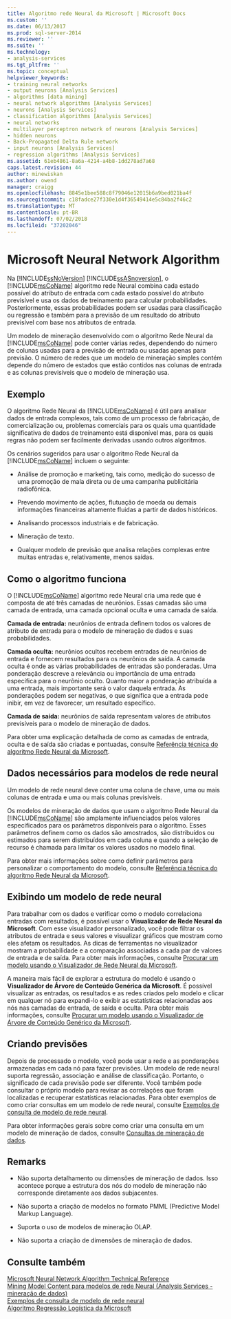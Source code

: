 ```yaml
---
title: Algoritmo rede Neural da Microsoft | Microsoft Docs
ms.custom: ''
ms.date: 06/13/2017
ms.prod: sql-server-2014
ms.reviewer: ''
ms.suite: ''
ms.technology:
- analysis-services
ms.tgt_pltfrm: ''
ms.topic: conceptual
helpviewer_keywords:
- training neural networks
- output neurons [Analysis Services]
- algorithms [data mining]
- neural network algorithms [Analysis Services]
- neurons [Analysis Services]
- classification algorithms [Analysis Services]
- neural networks
- multilayer perceptron network of neurons [Analysis Services]
- hidden neurons
- Back-Propagated Delta Rule network
- input neurons [Analysis Services]
- regression algorithms [Analysis Services]
ms.assetid: 61eb4861-8a6a-4214-a4b8-1dd278ad7a68
caps.latest.revision: 44
author: minewiskan
ms.author: owend
manager: craigg
ms.openlocfilehash: 8845e1bee588c8f79046e12015b6a9bed021ba4f
ms.sourcegitcommit: c18fadce27f330e1d4f36549414e5c84ba2f46c2
ms.translationtype: MT
ms.contentlocale: pt-BR
ms.lasthandoff: 07/02/2018
ms.locfileid: "37202046"
---
```

# <a name="microsoft-neural-network-algorithm"></a>Microsoft Neural Network Algorithm
  Na [!INCLUDE[ssNoVersion](../../includes/ssnoversion-md.md)] [!INCLUDE[ssASnoversion](../../includes/ssasnoversion-md.md)], o [!INCLUDE[msCoName](../../includes/msconame-md.md)] algoritmo rede Neural combina cada estado possível do atributo de entrada com cada estado possível do atributo previsível e usa os dados de treinamento para calcular probabilidades. Posteriormente, essas probabilidades podem ser usadas para classificação ou regressão e também para a previsão de um resultado do atributo previsível com base nos atributos de entrada.  
  
 Um modelo de mineração desenvolvido com o algoritmo Rede Neural da [!INCLUDE[msCoName](../../includes/msconame-md.md)] pode conter várias redes, dependendo do número de colunas usadas para a previsão de entrada ou usadas apenas para previsão. O número de redes que um modelo de mineração simples contém depende do número de estados que estão contidos nas colunas de entrada e as colunas previsíveis que o modelo de mineração usa.  
  
## <a name="example"></a>Exemplo  
 O algoritmo Rede Neural da [!INCLUDE[msCoName](../../includes/msconame-md.md)] é útil para analisar dados de entrada complexos, tais como de um processo de fabricação, de comercialização ou, problemas comerciais para os quais uma quantidade significativa de dados de treinamento está disponível mas, para os quais regras não podem ser facilmente derivadas usando outros algoritmos.  
  
 Os cenários sugeridos para usar o algoritmo Rede Neural da [!INCLUDE[msCoName](../../includes/msconame-md.md)] incluem o seguinte:  
  
-   Análise de promoção e marketing, tais como, medição do sucesso de uma promoção de mala direta ou de uma campanha publicitária radiofônica.  
  
-   Prevendo movimento de ações, flutuação de moeda ou demais informações financeiras altamente fluidas a partir de dados históricos.  
  
-   Analisando processos industriais e de fabricação.  
  
-   Mineração de texto.  
  
-   Qualquer modelo de previsão que analisa relações complexas entre muitas entradas e, relativamente, menos saídas.  
  
## <a name="how-the-algorithm-works"></a>Como o algoritmo funciona  
 O [!INCLUDE[msCoName](../../includes/msconame-md.md)] algoritmo rede Neural cria uma rede que é composta de até três camadas de neurônios. Essas camadas são uma camada de entrada, uma camada opcional oculta e uma camada de saída.  
  
 **Camada de entrada:** neurônios de entrada definem todos os valores de atributo de entrada para o modelo de mineração de dados e suas probabilidades.  
  
 **Camada oculta:** neurônios ocultos recebem entradas de neurônios de entrada e fornecem resultados para os neurônios de saída. A camada oculta é onde as várias probabilidades de entradas são ponderadas. Uma ponderação descreve a relevância ou importância de uma entrada específica para o neurônio oculto. Quanto maior a ponderação atribuída a uma entrada, mais importante será o valor daquela entrada. As ponderações podem ser negativas, o que significa que a entrada pode inibir, em vez de favorecer, um resultado específico.  
  
 **Camada de saída:** neurônios de saída representam valores de atributos previsíveis para o modelo de mineração de dados.  
  
 Para obter uma explicação detalhada de como as camadas de entrada, oculta e de saída são criadas e pontuadas, consulte [Referência técnica do algoritmo Rede Neural da Microsoft](microsoft-neural-network-algorithm-technical-reference.md).  
  
## <a name="data-required-for-neural-network-models"></a>Dados necessários para modelos de rede neural  
 Um modelo de rede neural deve conter uma coluna de chave, uma ou mais colunas de entrada e uma ou mais colunas previsíveis.  
  
 Os modelos de mineração de dados que usam o algoritmo Rede Neural da [!INCLUDE[msCoName](../../includes/msconame-md.md)] são amplamente influenciados pelos valores especificados para os parâmetros disponíveis para o algoritmo. Esses parâmetros definem como os dados são amostrados, são distribuídos ou estimados para serem distribuídos em cada coluna e quando a seleção de recurso é chamada para limitar os valores usados no modelo final.  
  
 Para obter mais informações sobre como definir parâmetros para personalizar o comportamento do modelo, consulte [Referência técnica do algoritmo Rede Neural da Microsoft](microsoft-neural-network-algorithm-technical-reference.md).  
  
## <a name="viewing-a-neural-network-model"></a>Exibindo um modelo de rede neural  
 Para trabalhar com os dados e verificar como o modelo correlaciona entradas com resultados, é possível usar o **Visualizador de Rede Neural da Microsoft**. Com esse visualizador personalizado, você pode filtrar os atributos de entrada e seus valores e visualizar gráficos que mostram como eles afetam os resultados. As dicas de ferramentas no visualizador mostram a probabilidade e a comparação associadas a cada par de valores de entrada e de saída. Para obter mais informações, consulte [Procurar um modelo usando o Visualizador de Rede Neural da Microsoft](browse-a-model-using-the-microsoft-neural-network-viewer.md).  
  
 A maneira mais fácil de explorar a estrutura do modelo é usando o **Visualizador de Árvore de Conteúdo Genérica da Microsoft**. É possível visualizar as entradas, os resultados e as redes criados pelo modelo e clicar em qualquer nó para expandi-lo e exibir as estatísticas relacionadas aos nós nas camadas de entrada, de saída e oculta. Para obter mais informações, consulte [Procurar um modelo usando o Visualizador de Árvore de Conteúdo Genérico da Microsoft](browse-a-model-using-the-microsoft-generic-content-tree-viewer.md).  
  
## <a name="creating-predictions"></a>Criando previsões  
 Depois de processado o modelo, você pode usar a rede e as ponderações armazenadas em cada nó para fazer previsões. Um modelo de rede neural suporta regressão, associação e análise de classificação. Portanto, o significado de cada previsão pode ser diferente. Você também pode consultar o próprio modelo para revisar as correlações que foram localizadas e recuperar estatísticas relacionadas. Para obter exemplos de como criar consultas em um modelo de rede neural, consulte [Exemplos de consulta de modelo de rede neural](neural-network-model-query-examples.md).  
  
 Para obter informações gerais sobre como criar uma consulta em um modelo de mineração de dados, consulte [Consultas de mineração de dados](data-mining-queries.md).  
  
## <a name="remarks"></a>Remarks  
  
-   Não suporta detalhamento ou dimensões de mineração de dados. Isso acontece porque a estrutura dos nós do modelo de mineração não corresponde diretamente aos dados subjacentes.  
  
-   Não suporta a criação de modelos no formato PMML (Predictive Model Markup Language).  
  
-   Suporta o uso de modelos de mineração OLAP.  
  
-   Não suporta a criação de dimensões de mineração de dados.  
  
## <a name="see-also"></a>Consulte também  
 [Microsoft Neural Network Algorithm Technical Reference](microsoft-neural-network-algorithm-technical-reference.md)   
 [Mining Model Content para modelos de rede Neural &#40;Analysis Services - mineração de dados&#41;](mining-model-content-for-neural-network-models-analysis-services-data-mining.md)   
 [Exemplos de consulta de modelo de rede neural](neural-network-model-query-examples.md)   
 [Algoritmo Regressão Logística da Microsoft](microsoft-logistic-regression-algorithm.md)  
  
  
